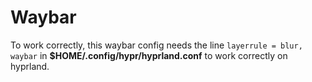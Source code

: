 # Waybar

To work correctly, this waybar config needs the line `layerrule = blur, waybar` in **$HOME/.config/hypr/hyprland.conf** to work correctly on hyprland.
